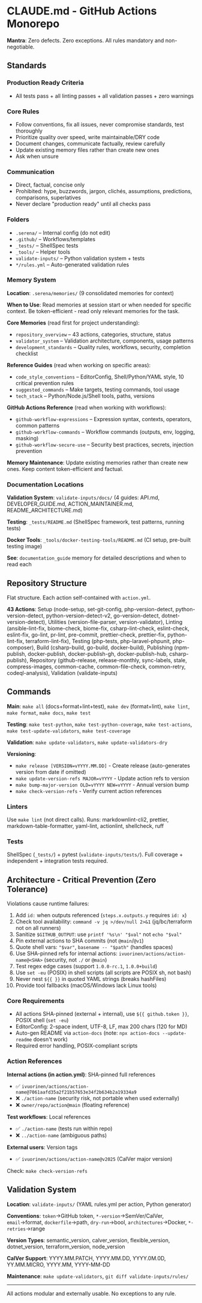# CLAUDE.md - GitHub Actions Monorepo

**Mantra**: Zero defects. Zero exceptions. All rules mandatory and non-negotiable.

## Standards

### Production Ready Criteria

- All tests pass + all linting passes + all validation passes + zero warnings

### Core Rules

- Follow conventions, fix all issues, never compromise standards, test thoroughly
- Prioritize quality over speed, write maintainable/DRY code
- Document changes, communicate factually, review carefully
- Update existing memory files rather than create new ones
- Ask when unsure

### Communication

- Direct, factual, concise only
- Prohibited: hype, buzzwords, jargon, clichés, assumptions, predictions, comparisons, superlatives
- Never declare "production ready" until all checks pass

### Folders

- `.serena/` – Internal config (do not edit)
- `.github/` – Workflows/templates
- `_tests/` – ShellSpec tests
- `_tools/` – Helper tools
- `validate-inputs/` – Python validation system + tests
- `*/rules.yml` – Auto-generated validation rules

### Memory System

**Location**: `.serena/memories/` (9 consolidated memories for context)

**When to Use**: Read memories at session start or when needed for specific context. Be token-efficient - read only relevant memories for the task.

**Core Memories** (read first for project understanding):

- `repository_overview` – 43 actions, categories, structure, status
- `validator_system` – Validation architecture, components, usage patterns
- `development_standards` – Quality rules, workflows, security, completion checklist

**Reference Guides** (read when working on specific areas):

- `code_style_conventions` – EditorConfig, Shell/Python/YAML style, 10 critical prevention rules
- `suggested_commands` – Make targets, testing commands, tool usage
- `tech_stack` – Python/Node.js/Shell tools, paths, versions

**GitHub Actions Reference** (read when working with workflows):

- `github-workflow-expressions` – Expression syntax, contexts, operators, common patterns
- `github-workflow-commands` – Workflow commands (outputs, env, logging, masking)
- `github-workflow-secure-use` – Security best practices, secrets, injection prevention

**Memory Maintenance**: Update existing memories rather than create new ones. Keep content token-efficient and factual.

### Documentation Locations

**Validation System**: `validate-inputs/docs/` (4 guides: API.md, DEVELOPER_GUIDE.md, ACTION_MAINTAINER.md, README_ARCHITECTURE.md)

**Testing**: `_tests/README.md` (ShellSpec framework, test patterns, running tests)

**Docker Tools**: `_tools/docker-testing-tools/README.md` (CI setup, pre-built testing image)

**See**: `documentation_guide` memory for detailed descriptions and when to read each

## Repository Structure

Flat structure. Each action self-contained with `action.yml`.

**43 Actions**: Setup (node-setup, set-git-config, php-version-detect, python-version-detect, python-version-detect-v2, go-version-detect, dotnet-version-detect), Utilities (version-file-parser, version-validator),
Linting (ansible-lint-fix, biome-check, biome-fix, csharp-lint-check, eslint-check, eslint-fix, go-lint, pr-lint, pre-commit, prettier-check, prettier-fix, python-lint-fix, terraform-lint-fix),
Testing (php-tests, php-laravel-phpunit, php-composer), Build (csharp-build, go-build, docker-build),
Publishing (npm-publish, docker-publish, docker-publish-gh, docker-publish-hub, csharp-publish),
Repository (github-release, release-monthly, sync-labels, stale, compress-images, common-cache, common-file-check, common-retry, codeql-analysis),
Validation (validate-inputs)

## Commands

**Main**: `make all` (docs+format+lint+test), `make dev` (format+lint), `make lint`, `make format`, `make docs`, `make test`

**Testing**: `make test-python`, `make test-python-coverage`, `make test-actions`, `make test-update-validators`, `make test-coverage`

**Validation**: `make update-validators`, `make update-validators-dry`

**Versioning**:

- `make release [VERSION=vYYYY.MM.DD]` - Create release (auto-generates version from date if omitted)
- `make update-version-refs MAJOR=vYYYY` - Update action refs to version
- `make bump-major-version OLD=vYYYY NEW=vYYYY` - Annual version bump
- `make check-version-refs` - Verify current action references

### Linters

Use `make lint` (not direct calls). Runs: markdownlint-cli2, prettier, markdown-table-formatter, yaml-lint, actionlint, shellcheck, ruff

### Tests

ShellSpec (`_tests/`) + pytest (`validate-inputs/tests/`). Full coverage + independent + integration tests required.

## Architecture - Critical Prevention (Zero Tolerance)

Violations cause runtime failures:

1. Add `id:` when outputs referenced (`steps.x.outputs.y` requires `id: x`)
2. Check tool availability: `command -v jq >/dev/null 2>&1` (jq/bc/terraform not on all runners)
3. Sanitize `$GITHUB_OUTPUT`: use `printf '%s\n' "$val"` not `echo "$val"`
4. Pin external actions to SHA commits (not `@main`/`@v1`)
5. Quote shell vars: `"$var"`, `basename -- "$path"` (handles spaces)
6. Use SHA-pinned refs for internal actions: `ivuorinen/actions/action-name@<SHA>`
   (security, not `./` or `@main`)
7. Test regex edge cases (support `1.0.0-rc.1`, `1.0.0+build`)
8. Use `set -eu` (POSIX) in shell scripts (all scripts are POSIX sh, not bash)
9. Never nest `${{ }}` in quoted YAML strings (breaks hashFiles)
10. Provide tool fallbacks (macOS/Windows lack Linux tools)

### Core Requirements

- All actions SHA-pinned (external + internal), use `${{ github.token }}`, POSIX shell (`set -eu`)
- EditorConfig: 2-space indent, UTF-8, LF, max 200 chars (120 for MD)
- Auto-gen README via `action-docs` (note: `npx action-docs --update-readme` doesn't work)
- Required error handling, POSIX-compliant scripts

### Action References

**Internal actions (in action.yml)**: SHA-pinned full references

- ✅ `ivuorinen/actions/action-name@7061aafd35a2f21b57653e34f2b634b2a19334a9`
- ❌ `./action-name` (security risk, not portable when used externally)
- ❌ `owner/repo/action@main` (floating reference)

**Test workflows**: Local references

- ✅ `./action-name` (tests run within repo)
- ❌ `../action-name` (ambiguous paths)

**External users**: Version tags

- ✅ `ivuorinen/actions/action-name@v2025` (CalVer major version)

Check: `make check-version-refs`

## Validation System

**Location**: `validate-inputs/` (YAML rules.yml per action, Python generator)

**Conventions**: `token`→GitHub token, `*-version`→SemVer/CalVer, `email`→format, `dockerfile`→path, `dry-run`→bool, `architectures`→Docker, `*-retries`→range

**Version Types**: semantic_version, calver_version, flexible_version, dotnet_version, terraform_version, node_version

**CalVer Support**: YYYY.MM.PATCH, YYYY.MM.DD, YYYY.0M.0D, YY.MM.MICRO, YYYY.MM, YYYY-MM-DD

**Maintenance**: `make update-validators`, `git diff validate-inputs/rules/`

---

All actions modular and externally usable. No exceptions to any rule.
